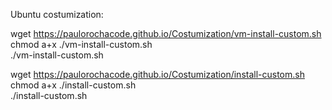 Ubuntu costumization: </br>

wget https://paulorochacode.github.io/Costumization/vm-install-custom.sh</br>
chmod a+x ./vm-install-custom.sh</br>
./vm-install-custom.sh</br>

wget https://paulorochacode.github.io/Costumization/install-custom.sh</br>
chmod a+x ./install-custom.sh</br>
./install-custom.sh</br>

